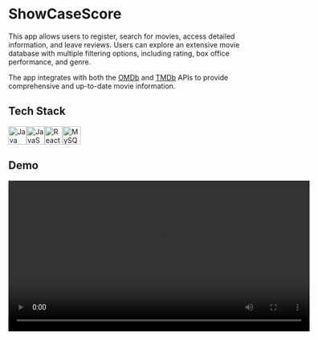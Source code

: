 # ShowCaseScore

This app allows users to register, search for movies, access detailed information, and leave reviews. Users can explore an extensive movie database with multiple filtering options, including rating, box office performance, and genre.

The app integrates with both the [OMDb](https://www.omdbapi.com/) and 
[TMDb](https://developer.themoviedb.org/docs/getting-started) APIs to provide comprehensive and up-to-date movie information.


## Tech Stack

<p align="left">
<a href="https://www.oracle.com/java/" target="_blank" rel="noreferrer"><img src="https://raw.githubusercontent.com/danielcranney/readme-generator/main/public/icons/skills/java-colored.svg" width="36" height="36" alt="Java" /></a><a href="https://developer.mozilla.org/en-US/docs/Web/JavaScript" target="_blank" rel="noreferrer"><img src="https://raw.githubusercontent.com/danielcranney/readme-generator/main/public/icons/skills/javascript-colored.svg" width="36" height="36" alt="JavaScript" /></a><a href="https://reactjs.org/" target="_blank" rel="noreferrer"><img src="https://raw.githubusercontent.com/danielcranney/readme-generator/main/public/icons/skills/react-colored.svg" width="36" height="36" alt="React" /></a><a href="https://www.mysql.com/" target="_blank" rel="noreferrer"><img src="https://raw.githubusercontent.com/danielcranney/readme-generator/main/public/icons/skills/mysql-colored.svg" width="36" height="36" alt="MySQL" /></a>
</p>


## Demo

<video width="600" controls autoplay loop>
  <source src="https://github.com/AlexandruRasa/showCaseScore/assets/114824311/24347c94-e6c1-4b4e-8d42-bb2ea8caa51c" type="video/mp4">
  Your browser does not support the video tag.
</video>
